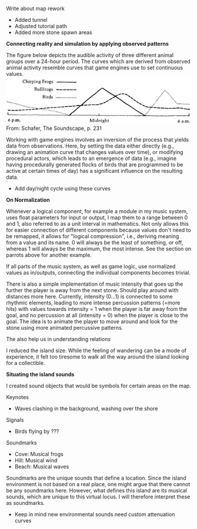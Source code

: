 Write about map rework
- Added tunnel
- Adjusted tutorial path
- Added more stone spawn areas


**Connecting reality and simulation by applying observed patterns**

The figure below depicts the audible activity of three different animal groups over a 24-hour period. The curves which are derived from observed animal activity resemble curves that game engines use to set continuous values.
![](attachments/Pasted%20image%2020240320202008.png)
From: Schafer, The Soundscape, p. 231

Working with game engines involves an inversion of the process that yields data from observations. Here, by setting the data either directly (e.g., drawing an animation curve that changes values over time), or modifying procedural actors, which leads to an emergence of data (e.g., imagine having procedurally generated flocks of birds that are programmed to be active at certain times of day) has a significant influence on the resulting data.

- Add day/night cycle using these curves


**On Normalization**

Whenever a logical component, for example a module in my music system, uses float parameters for input or output, I map them to a range between 0 and 1, also referred to as a unit interval in mathematics. Not only allows this for easier connection of different components because values don't need to be remapped, it allows for "logical compression", i.e., deriving meaning from a value and its name. 0 will always be the least of something, or off, whereas 1 will always be the maximum, the most intense. See the section on parrots above for another example.

If all parts of the music system, as well as game logic, use normalized values as in/outputs, connecting the individual components becomes trivial.

There is also a simple implementation of music intensity that goes up the further the player is away from the next stone. Should play around with distances more here. Currently, intensity (0...1) is connected to some rhythmic elements, leading to more intense percussion patterns (=more hits) with values towards intensity = 1 when the player is far away from the goal, and no percussion at all (intensity = 0) when the player is close to the goal. The idea is to animate the player to move around and look for the stone using more animated percussive patterns.

The also help us in understanding relations



I reduced the island size. While the feeling of wandering can be a mode of experience, it felt too tiresome to walk all the way around the island looking for a collectible. 


**Situating the island sounds**

I created sound objects that would be symbols for certain areas on the map.

Keynotes
- Waves clashing in the background, washing over the shore

Signals
- Birds flying by ???

Soundmarks
- Cove: Musical frogs
- Hill: Musical wind
- Beach: Musical waves

Soundmarks are the unique sounds that define a location. Since the island environment is not based on a real place, one might argue that there cannot be any soundmarks here.
However, what defines this island are its musical sounds, which are unique to this virtual locus. I will therefore interpret these as soundmarks.


- Keep in mind new environmental sounds need custom attenuation curves